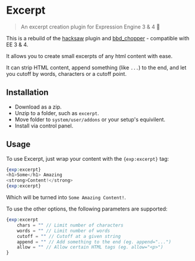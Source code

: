 # Excerpt

> An excerpt creation plugin for Expression Engine 3 & 4 🎉

This is a rebuild of the [hacksaw](https://devot-ee.com/add-ons/hacksaw) plugin and [bbd_chopper](https://github.com/BlackBeltDesigns/bbd_chopper.ee_addon) - compatible with EE 3 & 4.

It allows you to create small excerpts of any html content with ease.

It can strip HTML content, append something (like `...`)
to the end, and let you cutoff by words, characters
or a cutoff point.


## Installation

* Download as a zip.
* Unzip to a folder, such as `excerpt`.
* Move folder to `system/user/addons` or your setup's equivilent.
* Install via control panel.

## Usage

To use Excerpt, just wrap your content with 
the `{exp:excerpt}` tag:

```php
{exp:excerpt}
<h1>Some</h1> Amazing
<strong>Content!</strong>
{exp:excerpt}
```

Which will be turned into `Some Amazing Content!`.  

To use the other options, the following parameters 
are supported:

```php
{exp:excerpt
    chars = "" // Limit number of characters
    words = "" // Limit number of words
    cutoff = "" // Cutoff at a given string
    append = "" // Add something to the end (eg. append="...")
    allow = "" // Allow certain HTML tags (eg. allow="<p>")
}
```
